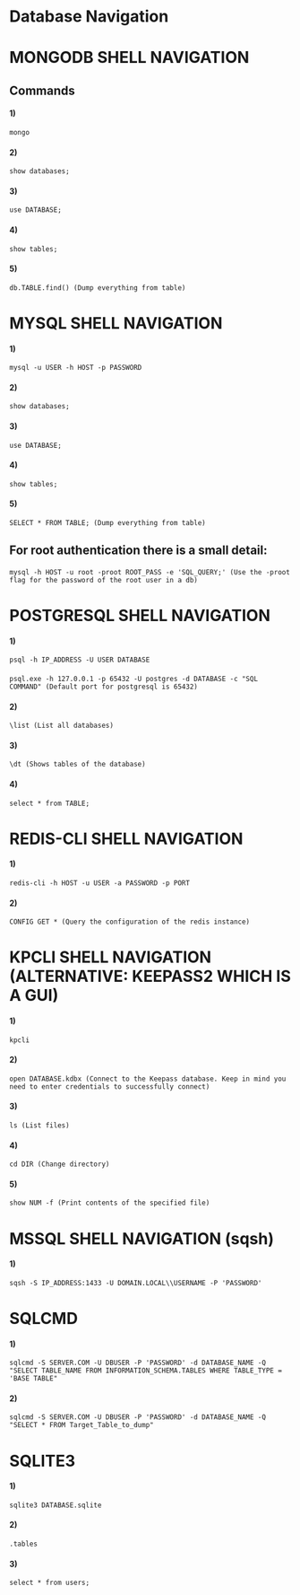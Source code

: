 # Database Navigation

# MONGODB SHELL NAVIGATION

## Commands

#### 1) 

    mongo

#### 2) 

    show databases;

#### 3) 

    use DATABASE;

#### 4) 

    show tables;

#### 5) 

    db.TABLE.find() (Dump everything from table)

# MYSQL SHELL NAVIGATION

#### 1) 

    mysql -u USER -h HOST -p PASSWORD

#### 2) 

    show databases;

#### 3) 

    use DATABASE;

#### 4) 

    show tables;

#### 5) 

    SELECT * FROM TABLE; (Dump everything from table)

## For root authentication there is a small detail:

#### 

    mysql -h HOST -u root -proot ROOT_PASS -e 'SQL_QUERY;' (Use the -proot flag for the password of the root user in a db)

# POSTGRESQL SHELL NAVIGATION

#### 1) 

    psql -h IP_ADDRESS -U USER DATABASE

#### 

    psql.exe -h 127.0.0.1 -p 65432 -U postgres -d DATABASE -c "SQL COMMAND" (Default port for postgresql is 65432)

#### 2) 

    \list (List all databases)

#### 3) 

    \dt (Shows tables of the database)

#### 4) 

    select * from TABLE;

# REDIS-CLI SHELL NAVIGATION

#### 1) 

    redis-cli -h HOST -u USER -a PASSWORD -p PORT

#### 2) 

    CONFIG GET * (Query the configuration of the redis instance)

# KPCLI SHELL NAVIGATION (ALTERNATIVE: KEEPASS2 WHICH IS A GUI)

#### 1) 

    kpcli

#### 2) 

    open DATABASE.kdbx (Connect to the Keepass database. Keep in mind you need to enter credentials to successfully connect)

#### 3) 

    ls (List files)

#### 4) 

    cd DIR (Change directory)

#### 5) 

    show NUM -f (Print contents of the specified file)

# MSSQL SHELL NAVIGATION (sqsh)

#### 1) 

    sqsh -S IP_ADDRESS:1433 -U DOMAIN.LOCAL\\USERNAME -P 'PASSWORD'

# SQLCMD 

#### 1) 

    sqlcmd -S SERVER.COM -U DBUSER -P 'PASSWORD' -d DATABASE_NAME -Q "SELECT TABLE_NAME FROM INFORMATION_SCHEMA.TABLES WHERE TABLE_TYPE = 'BASE TABLE"

#### 2) 

    sqlcmd -S SERVER.COM -U DBUSER -P 'PASSWORD' -d DATABASE_NAME -Q "SELECT * FROM Target_Table_to_dump"

# SQLITE3

#### 1) 

    sqlite3 DATABASE.sqlite

#### 2) 

    .tables

#### 3) 

    select * from users;

